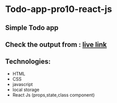 # Todo-app-pro10-react-js
## Simple Todo app 

## Check the output from : [live link](https://poetic-begonia-4fa535.netlify.app/)

## Technologies:
- HTML
- CSS
- javascript
- local storage
- React Js (props,state,class component)

